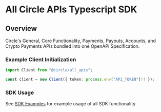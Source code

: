 
# All Circle APIs Typescript SDK


## Overview
Circle's General, Core Functionality, Payments, Payouts, Accounts, and Crypto Payments APIs bundled into one OpenAPI Specification.


### Example Client Initialization

```typescript
import Client from "@circle/all_apis";

const client = new Client({ token: process.env["API_TOKEN"]!! });
```

### SDK Usage 
 See [SDK Examples](SDK_EXAMPLES.md) for example usage of all SDK functionality